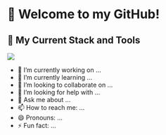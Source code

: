 # 👋 Welcome to my GitHub!

## 📌 My Current Stack and Tools

<p>
  <img src="https://img.shields.io/badge/Google%20Cloud-%234285F4.svg?logo=google-cloud&logoColor=white" />
</p>


- 🔭 I’m currently working on ...
- 🌱 I’m currently learning ...
- 👯 I’m looking to collaborate on ...
- 🤔 I’m looking for help with ...
- 💬 Ask me about ...
- 📫 How to reach me: ...
- 😄 Pronouns: ...
- ⚡ Fun fact: ...

